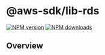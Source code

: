 # @aws-sdk/lib-rds

[![NPM version](https://img.shields.io/npm/v/@aws-sdk/lib-rds/latest.svg)](https://www.npmjs.com/package/@aws-sdk/lib-rds)
[![NPM downloads](https://img.shields.io/npm/dm/@aws-sdk/lib-rds.svg)](https://www.npmjs.com/package/@aws-sdk/lib-rds)

## Overview

